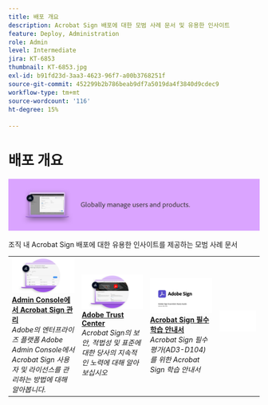 ```yaml
---
title: 배포 개요
description: Acrobat Sign 배포에 대한 모범 사례 문서 및 유용한 인사이트
feature: Deploy, Administration
role: Admin
level: Intermediate
jira: KT-6853
thumbnail: KT-6853.jpg
exl-id: b91fd23d-3aa3-4623-96f7-a00b3768251f
source-git-commit: 452299b2b786beab9df7a5019da4f3840d9cdec9
workflow-type: tm+mt
source-wordcount: '116'
ht-degree: 15%

---
```


# 배포 개요

![Sign 배포 이미지](assets/Hero-Deploy.png)

조직 내 Acrobat Sign 배포에 대한 유용한 인사이트를 제공하는 모범 사례 문서

<table style="table-layout:fixed">
<tr>
  <td>
    <a href="https://helpx.adobe.com/kr/enterprise/using/adobe-sign-for-enterprise.html" target="_blank">
      <img alt="Admin Console" src="assets/Deploy_Admin.png" />
    </a>
    <div>
    <a href="https://helpx.adobe.com/kr/enterprise/using/adobe-sign-for-enterprise.html" target="_blank"><strong>Admin Console에서 Acrobat Sign 관리</strong></a>
    </div>
    <em>Adobe의 엔터프라이즈 플랫폼 Adobe Admin Console에서 Acrobat Sign 사용자 및 라이선스를 관리하는 방법에 대해 알아봅니다.</em>
    <br>
  </td>
  <td>
    <a href="https://www.adobe.com/trust/document-cloud-security.html" target="_blank">
      <img alt="Adobe Trust Center" src="assets/Deploy_Trust.png" />
    </a>
    <div>
    <a href="https://www.adobe.com/trust/document-cloud-security.html" target="_blank"><strong>Adobe Trust Center</strong></a>
    </div>
    <em>Acrobat Sign의 보안, 적법성 및 표준에 대한 당사의 지속적인 노력에 대해 알아보십시오</em>
    <br>
  </td>
  <td>
    <a href="assets/SignStudyGuide.pdf">
      <img alt="Acrobat Sign 필수 학습 안내서" src="assets/SignStudyGuide.png" />
    </a>
    <div>
    <a href="assets/SignStudyGuide.pdf"><strong>Acrobat Sign 필수 학습 안내서</strong></a>
    </div>
    <em>Acrobat Sign 필수 평가(AD3-D104)를 위한 Acrobat Sign 학습 안내서</em>
    <br>
  </td>
  <td>
    <img alt="스페이서" src="assets/Whitespacer.png" />
    <div>
    <br>
  </td>
</tr>
</table>
